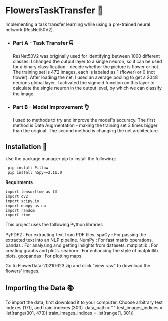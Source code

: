 
# FlowersTaskTransfer 🌷

Implementing a task transfer learning while using a pre-trained neural network (ResNet50V2).

- ### Part A - Task Transfer 🚍
     ResNet50V2 was originally used for identifying between 1000 different classes. I changed the output layer to a single neuron, so it can be used for a binary classification - decide whether the picture is flower or not. The training set is 472 images, each is labeled as 1 (flower) or 0 (not flower). After loading the net, I used an average pooling to get a 2048 neurons global layer. I activated the sigmoid function on this layer to calculate the single neuron in the output level, by which we can classify the image.

- ### Part B - Model Improvement 👌
    I used to methods to try and improve the model's accuracy. The first method is Data Augmentation - making the training set 3 times bigger than the original. The second method is changing the net architecture.


## Installation 🔗

Use the package manager pip to install the following:

```bash 
 pip install Pillow
 pip install h5py==2.10.0
```

**Requirments**
```bash
import tensorflow as tf
import cv2
import scipy.io
import numpy as np
import random
import time
```

This project uses the following Python libraries

PyPDF2 : For extracting text from PDF files.
spaCy : For passing the extracted text into an NLP pipeline.
NumPy : For fast matrix operations.
pandas : For analysing and getting insights from datasets.
matplotlib : For creating graphs and plots.
seaborn : For enhancing the style of matplotlib plots.
geopandas : For plotting maps.

Go to FlowerData-20210623.zip and click "view raw" to download the flowers' images.
<br>
## Importing the Data 📚
To import the data, first download it to your computer.
Choose arbitrary test indexes (171), and train indexes (300).
     data_path = ""
     test_images_indices = list(range(301, 473))
     train_images_indices = list(range(1, 301))

